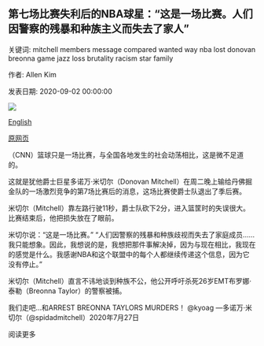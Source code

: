 ## 第七场比赛失利后的NBA球星：“这是一场比赛。人们因警察的残暴和种族主义而失去了家人”

关键词: mitchell members message compared wanted way nba lost donovan breonna game jazz loss brutality racism star family

作者: Allen Kim

发表日期: 2020-09-02 00:00:00

![](https://cdn.cnn.com/cnnnext/dam/assets/200902113227-02-donovan-mitchell-0901-super-tease.jpg)

[English](NBA%20star%20after%20Game%207%20loss%3A%20%27This%20is%20a%20game.%20People%20lost%20their%20family%20members%20to%20police%20brutality%20and%20racism%27.md)

[原网页](https://edition.cnn.com/2020/09/02/us/donovan-mitchell-jazz-nba-spt-trnd/index.html)

（CNN）篮球只是一场比赛，与全国各地发生的社会动荡相比，这是微不足道的。

这就是犹他爵士巨星多诺万·米切尔（Donovan Mitchell）在周二晚上输给丹佛掘金队的一场激烈竞争的第7场比赛后的消息，这场比赛使爵士队退出了季后赛。

米切尔（Mitchell）靠左路行驶11秒，爵士队砍下2分，进入篮筐时的失误很大。比赛结束后，他把损失放在了眼前。

米切尔说：“这是一场比赛。” “人们因警察的残暴和种族歧视而失去了家庭成员……我只能想象。因此，我想说的是，我想把那件事解决掉，因为与现在相比，我现在的感觉是什么。我感谢NBA和这个联盟中的每个人都继续传递这个信息，因为它没有停止。”

米切尔（Mitchell）直言不讳地谈到种族不公，他公开呼吁杀死26岁EMT布罗娜·泰勒（Breonna Taylor）的警察被捕。

我们走吧...和ARREST BREONNA TAYLORS MURDERS！ @kyoag —多诺万·米切尔（@spidadmitchell）2020年7月27日

阅读更多